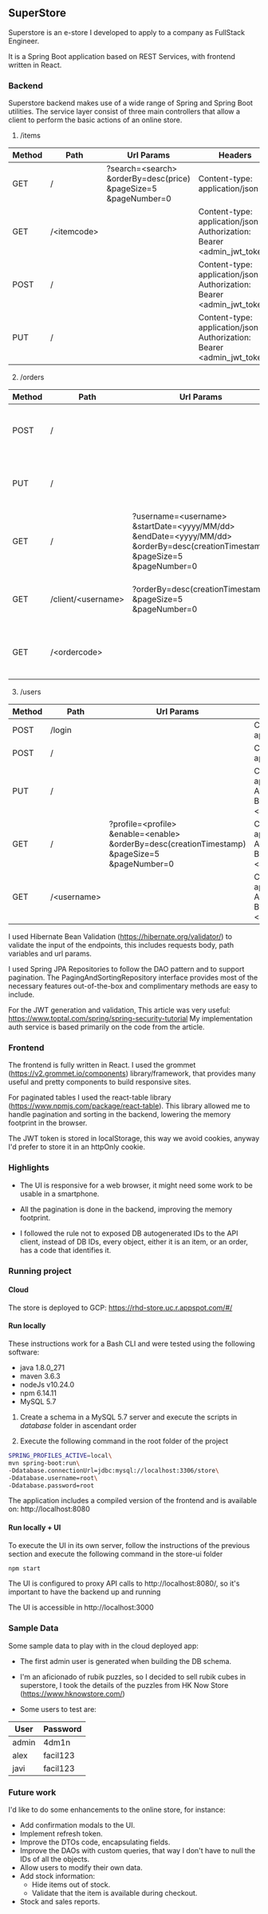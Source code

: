 ## SuperStore ##

Superstore is an e-store I developed to apply to a company 
as FullStack Engineer.

It is a Spring Boot application based on REST Services, 
with frontend written in React.

### Backend ###

Superstore backend makes use of a wide range of Spring and 
Spring Boot utilities. The service layer consist of three 
main controllers that allow a client to perform the basic 
actions of an online store.

1. /items

|Method|Path|Url Params|Headers|Request|Response|
|------|----|----------|-------|-------|--------|
|GET|/|?search=\<search\> <br /> &orderBy=desc(price) <br /> &pageSize=5 <br /> &pageNumber=0|Content-type: application/json| |Page of items|
|GET|/\<itemcode\>| |Content-type: application/json <br /> Authorization: Bearer \<admin_jwt_token\>| |Single item|
|POST|/| |Content-type: application/json <br /> Authorization: Bearer \<admin_jwt_token\>|Single item|Single item|
|PUT|/| |Content-type: application/json <br /> Authorization: Bearer \<admin_jwt_token\>|Single item|Single item|

2. /orders

|Method|Path|Url Params|Headers|Request|Response|
|------|----|----------|-------|-------|--------|
|POST|/| |Content-type: application/json <br /> Authorization: Bearer \<client_jwt_token\>|Single order|Single order|
|PUT|/| |Content-type: application/json <br /> Authorization: Bearer \<admin_jwt_token\>|Single order|Single order|
|GET|/|?username=\<username\> <br /> &startDate=\<yyyy/MM/dd\> <br /> &endDate=\<yyyy/MM/dd\> <br /> &orderBy=desc(creationTimestamp) <br /> &pageSize=5 <br /> &pageNumber=0|Content-type: application/json <br /> Authorization: Bearer \<admin_jwt_token\>| |Page of orders|
|GET|/client/\<username\>|?orderBy=desc(creationTimestamp) <br /> &pageSize=5 <br /> &pageNumber=0|Content-type: application/json <br /> Authorization: Bearer \<client_jwt_token\>| |Page of orders|
|GET|/\<ordercode\>| |Content-type: application/json <br /> Authorization: Bearer \<admin_jwt_token\>| |Single order|

3. /users

|Method|Path|Url Params|Headers|Request|Response|
|------|----|----------|-------|-------|--------|
|POST|/login| |Content-type: application/json|Single user|Access Token|
|POST|/| |Content-type: application/json|Single user|Single user|
|PUT|/| |Content-type: application/json <br /> Authorization: Bearer \<admin_jwt_token\>|Single user|Single user|
|GET|/|?profile=\<profile\> <br /> &enable=\<enable\> <br /> &orderBy=desc(creationTimestamp) <br /> &pageSize=5 <br /> &pageNumber=0|Content-type: application/json <br /> Authorization: Bearer \<admin_jwt_token\>| |Page of users|
|GET|/\<username\>| |Content-type: application/json <br /> Authorization: Bearer \<admin_jwt_token\>| |Single users|

I used Hibernate Bean Validation (https://hibernate.org/validator/) to 
validate the input of the endpoints, this includes requests body, path
variables and url params.

I used Spring JPA Repositories to follow the DAO pattern and to support
pagination. The PagingAndSortingRepository interface provides most of
the necessary features out-of-the-box and complimentary methods are
easy to include.

For the JWT generation and validation, This article was very useful:
https://www.toptal.com/spring/spring-security-tutorial
My implementation auth service is based primarily on the code from the
article.

### Frontend ###

The frontend is fully written in React. I used the grommet 
(https://v2.grommet.io/components) library/framework, that 
provides many useful and pretty components to build responsive sites.

For paginated tables I used the react-table library 
(https://www.npmjs.com/package/react-table). This library allowed me
to handle pagination and sorting in the backend, lowering the memory
footprint in the browser.

The JWT token is stored in localStorage, this way we avoid cookies,
anyway I'd prefer to store it in an httpOnly cookie.

### Highlights ###

* The UI is responsive for a web browser, it might need some work to 
  be usable in a smartphone.

* All the pagination is done in the backend, improving the memory 
  footprint.

* I followed the rule not to exposed DB autogenerated IDs to the 
  API client, instead of DB IDs, every object, either it is an item,
  or an order, has a code that identifies it.

### Running project ###

#### Cloud ####

The store is deployed to GCP: https://rhd-store.uc.r.appspot.com/#/

#### Run locally ####

These instructions work for a Bash CLI and were tested using the
following software:

* java 1.8.0_271
* maven 3.6.3
* nodeJs v10.24.0
* npm 6.14.11 
* MySQL 5.7

1. Create a schema in a MySQL 5.7 server and execute the scripts in 
_database_ folder in ascendant order

2. Execute the following command in the root folder of the project

```bash
SPRING_PROFILES_ACTIVE=local\
mvn spring-boot:run\
-Ddatabase.connectionUrl=jdbc:mysql://localhost:3306/store\
-Ddatabase.username=root\
-Ddatabase.password=root
```

The application includes a compiled version of the frontend and is
available on: http://localhost:8080 

#### Run locally + UI ####

To execute the UI in its own server, follow the instructions of the
previous section and execute the following command in the store-ui
folder

```bash
npm start
```

The UI is configured to proxy API calls to http://localhost:8080/, so
it's important to have the backend up and running

The UI is accessible in http://localhost:3000

### Sample Data ###

Some sample data to play with in the cloud deployed app:

* The first admin user is generated when building the DB schema. 

* I'm an aficionado of rubik puzzles, so I decided to sell rubik 
  cubes in superstore, I took the details of the puzzles from
  HK Now Store (https://www.hknowstore.com/)
  
* Some users to test are:
  
|User|Password| 
|----|--------|
|admin|4dm1n|
|alex|facil123|
|javi|facil123|

### Future work ###

I'd like to do some enhancements to the online store, for instance:
* Add confirmation modals to the UI.
* Implement refresh token.
* Improve the DTOs code, encapsulating fields.
* Improve the DAOs with custom queries, that way I don't have to null
  the IDs of all the objects.
* Allow users to modify their own data.
* Add stock information:
    * Hide items out of stock.
    * Validate that the item is available during checkout.
* Stock and sales reports.